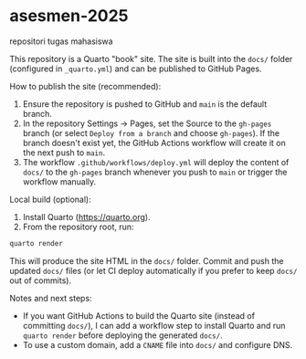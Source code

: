 # asesmen-2025

repositori tugas mahasiswa

This repository is a Quarto "book" site. The site is built into the `docs/` folder (configured in `_quarto.yml`) and can be published to GitHub Pages.

How to publish the site (recommended):

1. Ensure the repository is pushed to GitHub and `main` is the default branch.
2. In the repository Settings -> Pages, set the Source to the `gh-pages` branch (or select `Deploy from a branch` and choose `gh-pages`). If the branch doesn't exist yet, the GitHub Actions workflow will create it on the next push to `main`.
3. The workflow `.github/workflows/deploy.yml` will deploy the content of `docs/` to the `gh-pages` branch whenever you push to `main` or trigger the workflow manually.

Local build (optional):

1. Install Quarto (https://quarto.org).
2. From the repository root, run:

```powershell
quarto render
```

This will produce the site HTML in the `docs/` folder. Commit and push the updated `docs/` files (or let CI deploy automatically if you prefer to keep `docs/` out of commits).

Notes and next steps:

- If you want GitHub Actions to build the Quarto site (instead of committing `docs/`), I can add a workflow step to install Quarto and run `quarto render` before deploying the generated `docs/`.
- To use a custom domain, add a `CNAME` file into `docs/` and configure DNS.
